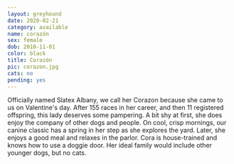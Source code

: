```yaml
---
layout: greyhound
date: 2020-02-21
category: available
name: corazón
sex: female
dob: 2010-11-01
color: black
title: Corazón
pic: corazon.jpg
cats: no
pending: yes
---
```

Officially named Slatex Albany, we call her Corazon because she came to us on Valentine's day.  After 155 races in her career, and then 11 registered offspring, this lady deserves some pampering. A bit shy at first, she does enjoy the company of other dogs and people. On cool, crisp mornings, our canine classic has a spring in her step as she explores the yard. Later, she enjoys a good meal and relaxes in the parlor. Cora is house-trained and knows how to use a doggie door. 
Her ideal family would include other younger dogs, but no cats.
